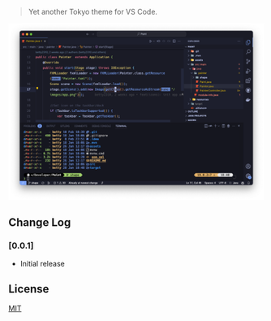 > Yet another Tokyo theme for VS Code.

![](./public/showcase.png)

## Change Log
### [0.0.1]

- Initial release

## License
[MIT](./LICENSE)